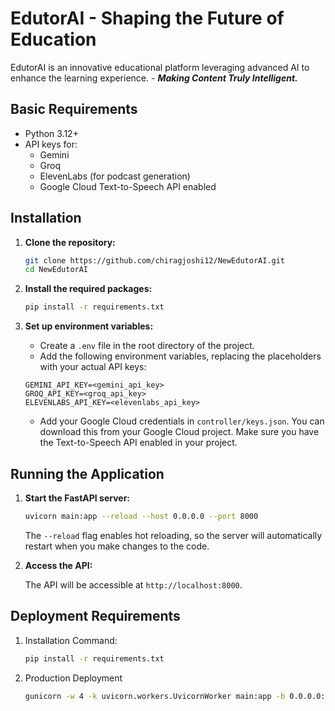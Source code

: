 # EdutorAI - Shaping the Future of Education

EdutorAI is an innovative educational platform leveraging advanced AI to enhance the learning experience. - ***Making Content Truly Intelligent.***

## Basic Requirements

-   Python 3.12+
-   API keys for:
    -   Gemini
    -   Groq
    -   ElevenLabs (for podcast generation)
    -   Google Cloud Text-to-Speech API enabled

## Installation

1. **Clone the repository:**

    ```bash
    git clone https://github.com/chiragjoshi12/NewEdutorAI.git
    cd NewEdutorAI
    ```

2. **Install the required packages:**

    ```bash
    pip install -r requirements.txt
    ```

3. **Set up environment variables:**

    -   Create a `.env` file in the root directory of the project.
    -   Add the following environment variables, replacing the placeholders with your actual API keys:

    ```
    GEMINI_API_KEY=<gemini_api_key>
    GROQ_API_KEY=<groq_api_key>
    ELEVENLABS_API_KEY=<elevenlabs_api_key>
    ```

    -   Add your Google Cloud credentials in `controller/keys.json`. You can download this from your Google Cloud project. Make sure you have the Text-to-Speech API enabled in your project.

## Running the Application

1. **Start the FastAPI server:**

    ```bash
    uvicorn main:app --reload --host 0.0.0.0 --port 8000
    ```

    The `--reload` flag enables hot reloading, so the server will automatically restart when you make changes to the code.

2. **Access the API:**

    The API will be accessible at `http://localhost:8000`.

## Deployment Requirements

1. Installation Command:
    ```bash
    pip install -r requirements.txt
    ```

2. Production Deployment
    ```bash
    gunicorn -w 4 -k uvicorn.workers.UvicornWorker main:app -b 0.0.0.0:8000
    ```